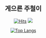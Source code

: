 <p align="center">
 <h2 align="center">게으른 주철이</h2>
<div align="center">

[![Hits](https://hits.seeyoufarm.com/api/count/incr/badge.svg?url=https%3A%2F%2Fgithub.com%2Fvalur628&count_bg=%230B0B0B&title_bg=%230B0B0B&icon=github.svg&icon_color=%23E7E7E7&title=Github&edge_flat=true)](https://hits.seeyoufarm.com)
<a href="mailto:valurauta628@gmail.com"><img src="https://img.shields.io/badge/Gmail-EA4335?style=flat-square&logo=Gmail&logoColor=white"/></a>


[![Top Langs](https://github-readme-stats.vercel.app/api/top-langs/?username=valur628&langs_count=8&hide=c%2B%2B)](https://github.com/valur628/github-readme-stats)


</div>
